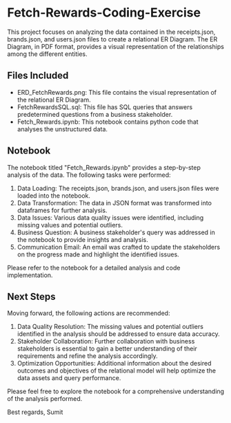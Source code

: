 # Fetch-Rewards-Coding-Exercise

This project focuses on analyzing the data contained in the receipts.json, brands.json, and users.json files to create a relational ER Diagram. The ER Diagram, in PDF format, provides a visual representation of the relationships among the different entities.

## Files Included

- ERD_FetchRewards.png: This file contains the visual representation of the relational ER Diagram.
- FetchRewardsSQL.sql: This file has SQL queries that answers predetermined questions from a business stakeholder.
- Fetch_Rewards.ipynb: This notebook contains python code that analyses the unstructured data.

## Notebook

The notebook titled "Fetch_Rewards.ipynb" provides a step-by-step analysis of the data. The following tasks were performed:

1. Data Loading: The receipts.json, brands.json, and users.json files were loaded into the notebook.
2. Data Transformation: The data in JSON format was transformed into dataframes for further analysis.
3. Data Issues: Various data quality issues were identified, including missing values and potential outliers.
4. Business Question: A business stakeholder's query was addressed in the notebook to provide insights and analysis.
5. Communication Email: An email was crafted to update the stakeholders on the progress made and highlight the identified issues.

Please refer to the notebook for a detailed analysis and code implementation.

## Next Steps

Moving forward, the following actions are recommended:

1. Data Quality Resolution: The missing values and potential outliers identified in the analysis should be addressed to ensure data accuracy.
2. Stakeholder Collaboration: Further collaboration with business stakeholders is essential to gain a better understanding of their requirements and refine the analysis accordingly.
3. Optimization Opportunities: Additional information about the desired outcomes and objectives of the relational model will help optimize the data assets and query performance.

Please feel free to explore the notebook for a comprehensive understanding of the analysis performed.

Best regards,
Sumit
